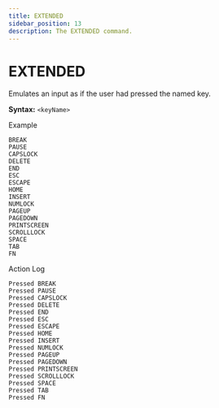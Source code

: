 ```yaml
---
title: EXTENDED
sidebar_position: 13
description: The EXTENDED command.
---
```


# EXTENDED
Emulates an input as if the user had pressed the named key.

**Syntax:** `<keyName>`

Example
```
BREAK
PAUSE
CAPSLOCK
DELETE
END
ESC
ESCAPE
HOME
INSERT
NUMLOCK
PAGEUP
PAGEDOWN
PRINTSCREEN
SCROLLLOCK
SPACE
TAB
FN
```

Action Log
```
Pressed BREAK
Pressed PAUSE
Pressed CAPSLOCK
Pressed DELETE
Pressed END
Pressed ESC
Pressed ESCAPE
Pressed HOME
Pressed INSERT
Pressed NUMLOCK
Pressed PAGEUP
Pressed PAGEDOWN
Pressed PRINTSCREEN
Pressed SCROLLLOCK
Pressed SPACE
Pressed TAB
Pressed FN
```
